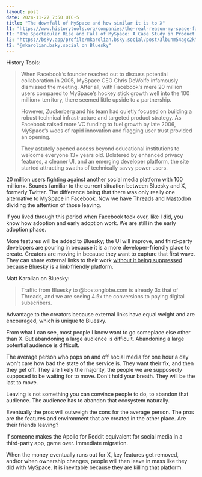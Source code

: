 ```yaml
---
layout: post
date: 2024-11-27 7:50 UTC-5
title: "The downfall of MySpace and how similar it is to X"
l1: "https://www.historytools.org/companies/the-real-reason-my-space-failed-spectacularly"
t1: "The Spectacular Rise and Fall of MySpace: A Case Study in Product Complacency"
l2: "https://bsky.app/profile/mkarolian.bsky.social/post/3lbunm54agc2k"
t2: "@mkarolian.bsky.social on Bluesky"
---
```


History Tools:

> When Facebook‘s founder reached out to discuss potential collaboration in 2005, MySpace CEO Chris DeWolfe infamously dismissed the meeting. After all, with Facebook‘s mere 20 million users compared to MySpace‘s hockey stick growth well into the 100 million+ territory, there seemed little upside to a partnership.
> 
> However, Zuckerberg and his team had quietly focused on building a robust technical infrastructure and targeted product strategy. As Facebook raised more VC funding to fuel growth by late 2006, MySpace‘s woes of rapid innovation and flagging user trust provided an opening.
> 
> They astutely opened access beyond educational institutions to welcome everyone 13+ years old. Bolstered by enhanced privacy features, a cleaner UI, and an emerging developer platform, the site started attracting swaths of technically savvy power users.

20 million users fighting against another social media platform with 100 million+. Sounds familiar to the current situation between Bluesky and X, formerly Twitter. The difference being that there was only really one alternative to MySpace in Facebook. Now we have Threads and Mastodon dividing the attention of those leaving.

If you lived through this period when Facebook took over, like I did, you know how adoption and early adoption work. We are still in the early adoption phase.

More features will be added to Bluesky; the UI will improve, and third-party developers are pouring in because it is a more developer-friendly place to create. Creators are moving in because they want to capture that first wave. They can share external links to their work [without it being suppressed](https://themarkup.org/investigations/2023/09/15/twitter-is-still-throttling-competitors-links-check-for-yourself) because Bluesky is a link-friendly platform.

Matt Karolian on Bluesky:

> Traffic from Bluesky to @bostonglobe.com is already 3x that of Threads, and we are seeing 4.5x the conversions to paying digital subscribers.

Advantage to the creators because external links have equal weight and are encouraged, which is unique to Bluesky.

From what I can see, most people I know want to go someplace else other than X. But abandoning a large audience is difficult. Abandoning a large potential audience is difficult.

The average person who pops on and off social media for one hour a day won't care how bad the state of the service is. They want their fix, and then they get off. They are likely the majority, the people we are supposedly supposed to be waiting for to move. Don't hold your breath. They will be the last to move.

Leaving is not something you can convince people to do, to abandon that audience. The audience has to abandon that ecosystem naturally.

Eventually the pros will outweigh the cons for the average person. The pros are the features and environment that are created in the other place. Are their friends leaving?

If someone makes the Apollo for Reddit equivalent for social media in a third-party app, game over. Immediate migration.

When the money eventually runs out for X, key features get removed, and/or when ownership changes, people will then leave in mass like they did with MySpace. It is inevitable because they are killing that platform.
